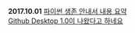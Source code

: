 
**2017.10.01**
[파이썬 생존 안내서 내용 요약](http://naudhizb.tistory.com/804)  
[Github Desktop 1.0이 나왔다고 하네요](https://thenewstack.io/githubs-got-new-desktop-client-care/)
